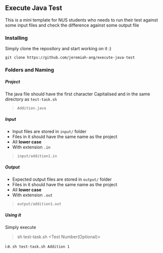 ## Execute Java Test 

This is a mini template for NUS students who needs to run their test against some input files and check the difference against some output file 

### Installing

Simply clone the repository and start working on it :) 

`git clone https://github.com/jeremiah-ang/execute-java-test`

### Folders and Naming

##### Project 

The java file should have the first character Capitalised and in the same directory as `test-task.sh`

> `Addition.java`

##### Input 

- Input files are stored in `input/` folder 
- Files in it should have the same name as the project 
- All **lower case** 
- With extension `.in`

> `input/addition1.in`

##### Output

- Expected output files are stored in `output/` folder 
- Files in it should have the same name as the project 
- All **lower case** 
- With extension `.out`

> `output/addition1.out`

##### Using it 

Simply execute 

> sh test-task.sh <Project Name> <Test Number(Optional)>

i.e. `sh test-task.sh Addition 1` 